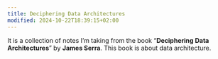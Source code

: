 ```yaml
---
title: Deciphering Data Architectures
modified: 2024-10-22T18:39:15+02:00
---
```


It is a collection of notes I’m taking from the book “**Deciphering Data Architectures**” by **James Serra**. This book is about data architecture.